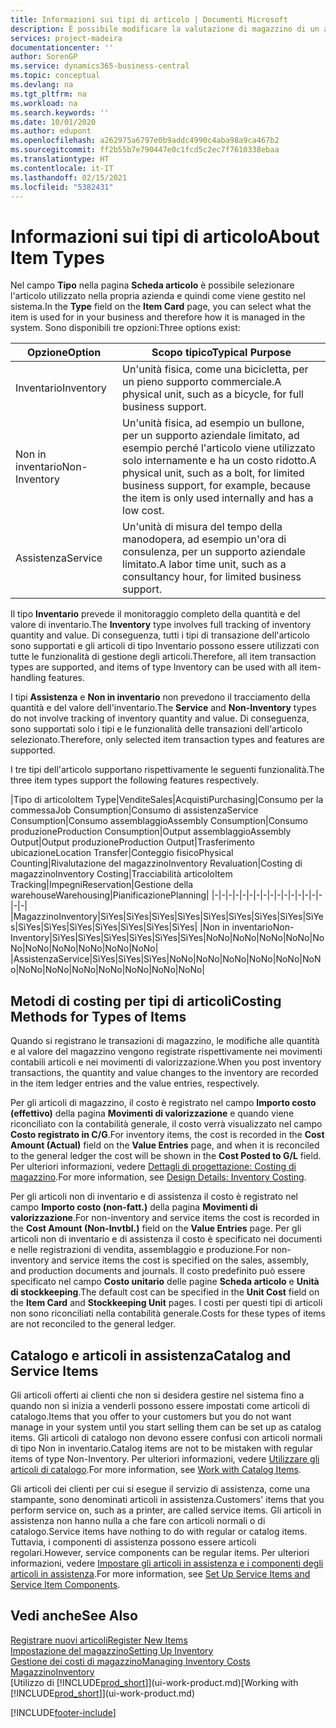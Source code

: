 ```yaml
---
title: Informazioni sui tipi di articolo | Documenti Microsoft
description: È possibile modificare la valutazione di magazzino di un articolo mediante i metodi di costing Media o FIFO, ad esempio, quando i costi degli articoli cambiano per i motivi diversi dalle transazioni.
services: project-madeira
documentationcenter: ''
author: SorenGP
ms.service: dynamics365-business-central
ms.topic: conceptual
ms.devlang: na
ms.tgt_pltfrm: na
ms.workload: na
ms.search.keywords: ''
ms.date: 10/01/2020
ms.author: edupont
ms.openlocfilehash: a262975a6797e0b9addc4990c4aba98a9ca467b2
ms.sourcegitcommit: ff2b55b7e790447e0c1fcd5c2ec7f7610338ebaa
ms.translationtype: HT
ms.contentlocale: it-IT
ms.lasthandoff: 02/15/2021
ms.locfileid: "5382431"
---
```

# <a name="about-item-types"></a><span data-ttu-id="30c92-103">Informazioni sui tipi di articolo</span><span class="sxs-lookup"><span data-stu-id="30c92-103">About Item Types</span></span>
<span data-ttu-id="30c92-104">Nel campo **Tipo** nella pagina **Scheda articolo** è possibile selezionare l'articolo utilizzato nella propria azienda e quindi come viene gestito nel sistema.</span><span class="sxs-lookup"><span data-stu-id="30c92-104">In the **Type** field on the **Item Card** page, you can select what the item is used for in your business and therefore how it is managed in the system.</span></span> <span data-ttu-id="30c92-105">Sono disponibili tre opzioni:</span><span class="sxs-lookup"><span data-stu-id="30c92-105">Three options exist:</span></span>

|<span data-ttu-id="30c92-106">Opzione</span><span class="sxs-lookup"><span data-stu-id="30c92-106">Option</span></span>|<span data-ttu-id="30c92-107">Scopo tipico</span><span class="sxs-lookup"><span data-stu-id="30c92-107">Typical Purpose</span></span>|
|------|-----------|
|<span data-ttu-id="30c92-108">Inventario</span><span class="sxs-lookup"><span data-stu-id="30c92-108">Inventory</span></span>|<span data-ttu-id="30c92-109">Un'unità fisica, come una bicicletta, per un pieno supporto commerciale.</span><span class="sxs-lookup"><span data-stu-id="30c92-109">A physical unit, such as a bicycle, for full business support.</span></span>|
|<span data-ttu-id="30c92-110">Non in inventario</span><span class="sxs-lookup"><span data-stu-id="30c92-110">Non-Inventory</span></span>|<span data-ttu-id="30c92-111">Un'unità fisica, ad esempio un bullone, per un supporto aziendale limitato, ad esempio perché l'articolo viene utilizzato solo internamente e ha un costo ridotto.</span><span class="sxs-lookup"><span data-stu-id="30c92-111">A physical unit, such as a bolt, for limited business support, for example, because the item is only used internally and has a low cost.</span></span>|
|<span data-ttu-id="30c92-112">Assistenza</span><span class="sxs-lookup"><span data-stu-id="30c92-112">Service</span></span>|<span data-ttu-id="30c92-113">Un'unità di misura del tempo della manodopera, ad esempio un'ora di consulenza, per un supporto aziendale limitato.</span><span class="sxs-lookup"><span data-stu-id="30c92-113">A labor time unit, such as a consultancy hour, for limited business support.</span></span>|

<span data-ttu-id="30c92-114">Il tipo **Inventario** prevede il monitoraggio completo della quantità e del valore di inventario.</span><span class="sxs-lookup"><span data-stu-id="30c92-114">The **Inventory** type involves full tracking of inventory quantity and value.</span></span> <span data-ttu-id="30c92-115">Di conseguenza, tutti i tipi di transazione dell'articolo sono supportati e gli articoli di tipo Inventario possono essere utilizzati con tutte le funzionalità di gestione degli articoli.</span><span class="sxs-lookup"><span data-stu-id="30c92-115">Therefore, all item transaction types are supported, and items of type Inventory can be used with all item-handling features.</span></span>

<span data-ttu-id="30c92-116">I tipi **Assistenza** e **Non in inventario** non prevedono il tracciamento della quantità e del valore dell'inventario.</span><span class="sxs-lookup"><span data-stu-id="30c92-116">The **Service** and **Non-Inventory** types do not involve tracking of inventory quantity and value.</span></span> <span data-ttu-id="30c92-117">Di conseguenza, sono supportati solo i tipi e le funzionalità delle transazioni dell'articolo selezionato.</span><span class="sxs-lookup"><span data-stu-id="30c92-117">Therefore, only selected item transaction types and features are supported.</span></span>

<span data-ttu-id="30c92-118">I tre tipi dell'articolo supportano rispettivamente le seguenti funzionalità.</span><span class="sxs-lookup"><span data-stu-id="30c92-118">The three item types support the following features respectively.</span></span>

|<span data-ttu-id="30c92-119">Tipo di articolo</span><span class="sxs-lookup"><span data-stu-id="30c92-119">Item Type</span></span>|<span data-ttu-id="30c92-120">Vendite</span><span class="sxs-lookup"><span data-stu-id="30c92-120">Sales</span></span>|<span data-ttu-id="30c92-121">Acquisti</span><span class="sxs-lookup"><span data-stu-id="30c92-121">Purchasing</span></span>|<span data-ttu-id="30c92-122">Consumo per la commessa</span><span class="sxs-lookup"><span data-stu-id="30c92-122">Job Consumption</span></span>|<span data-ttu-id="30c92-123">Consumo di assistenza</span><span class="sxs-lookup"><span data-stu-id="30c92-123">Service Consumption</span></span>|<span data-ttu-id="30c92-124">Consumo assemblaggio</span><span class="sxs-lookup"><span data-stu-id="30c92-124">Assembly Consumption</span></span>|<span data-ttu-id="30c92-125">Consumo produzione</span><span class="sxs-lookup"><span data-stu-id="30c92-125">Production Consumption</span></span>|<span data-ttu-id="30c92-126">Output assemblaggio</span><span class="sxs-lookup"><span data-stu-id="30c92-126">Assembly Output</span></span>|<span data-ttu-id="30c92-127">Output produzione</span><span class="sxs-lookup"><span data-stu-id="30c92-127">Production Output</span></span>|<span data-ttu-id="30c92-128">Trasferimento ubicazione</span><span class="sxs-lookup"><span data-stu-id="30c92-128">Location Transfer</span></span>|<span data-ttu-id="30c92-129">Conteggio fisico</span><span class="sxs-lookup"><span data-stu-id="30c92-129">Physical Counting</span></span>|<span data-ttu-id="30c92-130">Rivalutazione del magazzino</span><span class="sxs-lookup"><span data-stu-id="30c92-130">Inventory Revaluation</span></span>|<span data-ttu-id="30c92-131">Costing di magazzino</span><span class="sxs-lookup"><span data-stu-id="30c92-131">Inventory Costing</span></span>|<span data-ttu-id="30c92-132">Tracciabilità articolo</span><span class="sxs-lookup"><span data-stu-id="30c92-132">Item Tracking</span></span>|<span data-ttu-id="30c92-133">Impegni</span><span class="sxs-lookup"><span data-stu-id="30c92-133">Reservation</span></span>|<span data-ttu-id="30c92-134">Gestione della warehouse</span><span class="sxs-lookup"><span data-stu-id="30c92-134">Warehousing</span></span>|<span data-ttu-id="30c92-135">Pianificazione</span><span class="sxs-lookup"><span data-stu-id="30c92-135">Planning</span></span>|
|-|-|-|-|-|-|-|-|-|-|-|-|-|-|-|-|-|-|
|<span data-ttu-id="30c92-136">Magazzino</span><span class="sxs-lookup"><span data-stu-id="30c92-136">Inventory</span></span>|<span data-ttu-id="30c92-137">Sì</span><span class="sxs-lookup"><span data-stu-id="30c92-137">Yes</span></span>|<span data-ttu-id="30c92-138">Sì</span><span class="sxs-lookup"><span data-stu-id="30c92-138">Yes</span></span>|<span data-ttu-id="30c92-139">Sì</span><span class="sxs-lookup"><span data-stu-id="30c92-139">Yes</span></span>|<span data-ttu-id="30c92-140">Sì</span><span class="sxs-lookup"><span data-stu-id="30c92-140">Yes</span></span>|<span data-ttu-id="30c92-141">Sì</span><span class="sxs-lookup"><span data-stu-id="30c92-141">Yes</span></span>|<span data-ttu-id="30c92-142">Sì</span><span class="sxs-lookup"><span data-stu-id="30c92-142">Yes</span></span>|<span data-ttu-id="30c92-143">Sì</span><span class="sxs-lookup"><span data-stu-id="30c92-143">Yes</span></span>|<span data-ttu-id="30c92-144">Sì</span><span class="sxs-lookup"><span data-stu-id="30c92-144">Yes</span></span>|<span data-ttu-id="30c92-145">Sì</span><span class="sxs-lookup"><span data-stu-id="30c92-145">Yes</span></span>|<span data-ttu-id="30c92-146">Sì</span><span class="sxs-lookup"><span data-stu-id="30c92-146">Yes</span></span>|<span data-ttu-id="30c92-147">Sì</span><span class="sxs-lookup"><span data-stu-id="30c92-147">Yes</span></span>|<span data-ttu-id="30c92-148">Sì</span><span class="sxs-lookup"><span data-stu-id="30c92-148">Yes</span></span>|<span data-ttu-id="30c92-149">Sì</span><span class="sxs-lookup"><span data-stu-id="30c92-149">Yes</span></span>|<span data-ttu-id="30c92-150">Sì</span><span class="sxs-lookup"><span data-stu-id="30c92-150">Yes</span></span>|<span data-ttu-id="30c92-151">Sì</span><span class="sxs-lookup"><span data-stu-id="30c92-151">Yes</span></span>|<span data-ttu-id="30c92-152">Sì</span><span class="sxs-lookup"><span data-stu-id="30c92-152">Yes</span></span>|
|<span data-ttu-id="30c92-153">Non in inventario</span><span class="sxs-lookup"><span data-stu-id="30c92-153">Non-Inventory</span></span>|<span data-ttu-id="30c92-154">Sì</span><span class="sxs-lookup"><span data-stu-id="30c92-154">Yes</span></span>|<span data-ttu-id="30c92-155">Sì</span><span class="sxs-lookup"><span data-stu-id="30c92-155">Yes</span></span>|<span data-ttu-id="30c92-156">Sì</span><span class="sxs-lookup"><span data-stu-id="30c92-156">Yes</span></span>|<span data-ttu-id="30c92-157">Sì</span><span class="sxs-lookup"><span data-stu-id="30c92-157">Yes</span></span>|<span data-ttu-id="30c92-158">Sì</span><span class="sxs-lookup"><span data-stu-id="30c92-158">Yes</span></span>|<span data-ttu-id="30c92-159">Sì</span><span class="sxs-lookup"><span data-stu-id="30c92-159">Yes</span></span>|<span data-ttu-id="30c92-160">No</span><span class="sxs-lookup"><span data-stu-id="30c92-160">No</span></span>|<span data-ttu-id="30c92-161">No</span><span class="sxs-lookup"><span data-stu-id="30c92-161">No</span></span>|<span data-ttu-id="30c92-162">No</span><span class="sxs-lookup"><span data-stu-id="30c92-162">No</span></span>|<span data-ttu-id="30c92-163">No</span><span class="sxs-lookup"><span data-stu-id="30c92-163">No</span></span>|<span data-ttu-id="30c92-164">No</span><span class="sxs-lookup"><span data-stu-id="30c92-164">No</span></span>|<span data-ttu-id="30c92-165">No</span><span class="sxs-lookup"><span data-stu-id="30c92-165">No</span></span>|<span data-ttu-id="30c92-166">No</span><span class="sxs-lookup"><span data-stu-id="30c92-166">No</span></span>|<span data-ttu-id="30c92-167">No</span><span class="sxs-lookup"><span data-stu-id="30c92-167">No</span></span>|<span data-ttu-id="30c92-168">No</span><span class="sxs-lookup"><span data-stu-id="30c92-168">No</span></span>|<span data-ttu-id="30c92-169">No</span><span class="sxs-lookup"><span data-stu-id="30c92-169">No</span></span>|
|<span data-ttu-id="30c92-170">Assistenza</span><span class="sxs-lookup"><span data-stu-id="30c92-170">Service</span></span>|<span data-ttu-id="30c92-171">Sì</span><span class="sxs-lookup"><span data-stu-id="30c92-171">Yes</span></span>|<span data-ttu-id="30c92-172">Sì</span><span class="sxs-lookup"><span data-stu-id="30c92-172">Yes</span></span>|<span data-ttu-id="30c92-173">Sì</span><span class="sxs-lookup"><span data-stu-id="30c92-173">Yes</span></span>|<span data-ttu-id="30c92-174">No</span><span class="sxs-lookup"><span data-stu-id="30c92-174">No</span></span>|<span data-ttu-id="30c92-175">No</span><span class="sxs-lookup"><span data-stu-id="30c92-175">No</span></span>|<span data-ttu-id="30c92-176">No</span><span class="sxs-lookup"><span data-stu-id="30c92-176">No</span></span>|<span data-ttu-id="30c92-177">No</span><span class="sxs-lookup"><span data-stu-id="30c92-177">No</span></span>|<span data-ttu-id="30c92-178">No</span><span class="sxs-lookup"><span data-stu-id="30c92-178">No</span></span>|<span data-ttu-id="30c92-179">No</span><span class="sxs-lookup"><span data-stu-id="30c92-179">No</span></span>|<span data-ttu-id="30c92-180">No</span><span class="sxs-lookup"><span data-stu-id="30c92-180">No</span></span>|<span data-ttu-id="30c92-181">No</span><span class="sxs-lookup"><span data-stu-id="30c92-181">No</span></span>|<span data-ttu-id="30c92-182">No</span><span class="sxs-lookup"><span data-stu-id="30c92-182">No</span></span>|<span data-ttu-id="30c92-183">No</span><span class="sxs-lookup"><span data-stu-id="30c92-183">No</span></span>|<span data-ttu-id="30c92-184">No</span><span class="sxs-lookup"><span data-stu-id="30c92-184">No</span></span>|<span data-ttu-id="30c92-185">No</span><span class="sxs-lookup"><span data-stu-id="30c92-185">No</span></span>|<span data-ttu-id="30c92-186">No</span><span class="sxs-lookup"><span data-stu-id="30c92-186">No</span></span>|

## <a name="costing-methods-for-types-of-items"></a><span data-ttu-id="30c92-187">Metodi di costing per tipi di articoli</span><span class="sxs-lookup"><span data-stu-id="30c92-187">Costing Methods for Types of Items</span></span>
<span data-ttu-id="30c92-188">Quando si registrano le transazioni di magazzino, le modifiche alle quantità e al valore del magazzino vengono registrate rispettivamente nei movimenti contabili articoli e nei movimenti di valorizzazione.</span><span class="sxs-lookup"><span data-stu-id="30c92-188">When you post inventory transactions, the quantity and value changes to the inventory are recorded in the item ledger entries and the value entries, respectively.</span></span> 

<span data-ttu-id="30c92-189">Per gli articoli di magazzino, il costo è registrato nel campo **Importo costo (effettivo)** della pagina **Movimenti di valorizzazione** e quando viene riconciliato con la contabilità generale, il costo verrà visualizzato nel campo **Costo registrato in C/G**.</span><span class="sxs-lookup"><span data-stu-id="30c92-189">For inventory items, the cost is recorded in the **Cost Amount (Actual)** field on the **Value Entries** page, and when it is reconciled to the general ledger the cost will be shown in the **Cost Posted to G/L** field.</span></span> <span data-ttu-id="30c92-190">Per ulteriori informazioni, vedere [Dettagli di progettazione: Costing di magazzino](design-details-inventory-costing.md).</span><span class="sxs-lookup"><span data-stu-id="30c92-190">For more information, see [Design Details: Inventory Costing](design-details-inventory-costing.md).</span></span>

<span data-ttu-id="30c92-191">Per gli articoli non di inventario e di assistenza il costo è registrato nel campo **Importo costo (non-fatt.)** della pagina **Movimenti di valorizzazione**.</span><span class="sxs-lookup"><span data-stu-id="30c92-191">For non-inventory and service items the cost is recorded in the **Cost Amount (Non-Invtbl.)** field on the **Value Entries** page.</span></span> <span data-ttu-id="30c92-192">Per gli articoli non di inventario e di assistenza il costo è specificato nei documenti e nelle registrazioni di vendita, assemblaggio e produzione.</span><span class="sxs-lookup"><span data-stu-id="30c92-192">For non-inventory and service items the cost is specified on the sales, assembly, and production documents and journals.</span></span> <span data-ttu-id="30c92-193">Il costo predefinito può essere specificato nel campo **Costo unitario** delle pagine **Scheda articolo** e **Unità di stockkeeping**.</span><span class="sxs-lookup"><span data-stu-id="30c92-193">The default cost can be specified in the **Unit Cost** field on the **Item Card** and **Stockkeeping Unit** pages.</span></span> <span data-ttu-id="30c92-194">I costi per questi tipi di articoli non sono riconciliati nella contabilità generale.</span><span class="sxs-lookup"><span data-stu-id="30c92-194">Costs for these types of items are not reconciled to the general ledger.</span></span> 

## <a name="catalog-and-service-items"></a><span data-ttu-id="30c92-195">Catalogo e articoli in assistenza</span><span class="sxs-lookup"><span data-stu-id="30c92-195">Catalog and Service Items</span></span>
<span data-ttu-id="30c92-196">Gli articoli offerti ai clienti che non si desidera gestire nel sistema fino a quando non si inizia a venderli possono essere impostati come articoli di catalogo.</span><span class="sxs-lookup"><span data-stu-id="30c92-196">Items that you offer to your customers but you do not want manage in your system until you start selling them can be set up as catalog items.</span></span> <span data-ttu-id="30c92-197">Gli articoli di catalogo non devono essere confusi con articoli normali di tipo Non in inventario.</span><span class="sxs-lookup"><span data-stu-id="30c92-197">Catalog items are not to be mistaken with regular items of type Non-Inventory.</span></span> <span data-ttu-id="30c92-198">Per ulteriori informazioni, vedere [Utilizzare gli articoli di catalogo](inventory-how-work-nonstock-items.md).</span><span class="sxs-lookup"><span data-stu-id="30c92-198">For more information, see [Work with Catalog Items](inventory-how-work-nonstock-items.md).</span></span>

<span data-ttu-id="30c92-199">Gli articoli dei clienti per cui si esegue il servizio di assistenza, come una stampante, sono denominati articoli in assistenza.</span><span class="sxs-lookup"><span data-stu-id="30c92-199">Customers' items that you perform service on, such as a printer, are called service items.</span></span> <span data-ttu-id="30c92-200">Gli articoli in assistenza non hanno nulla a che fare con articoli normali o di catalogo.</span><span class="sxs-lookup"><span data-stu-id="30c92-200">Service items have nothing to do with regular or catalog items.</span></span> <span data-ttu-id="30c92-201">Tuttavia, i componenti di assistenza possono essere articoli regolari.</span><span class="sxs-lookup"><span data-stu-id="30c92-201">However, service components can be regular items.</span></span> <span data-ttu-id="30c92-202">Per ulteriori informazioni, vedere [Impostare gli articoli in assistenza e i componenti degli articoli in assistenza](service-how-setup-service-items.md).</span><span class="sxs-lookup"><span data-stu-id="30c92-202">For more information, see [Set Up Service Items and Service Item Components](service-how-setup-service-items.md).</span></span>

## <a name="see-also"></a><span data-ttu-id="30c92-203">Vedi anche</span><span class="sxs-lookup"><span data-stu-id="30c92-203">See Also</span></span>
[<span data-ttu-id="30c92-204">Registrare nuovi articoli</span><span class="sxs-lookup"><span data-stu-id="30c92-204">Register New Items</span></span>](inventory-how-register-new-items.md)  
[<span data-ttu-id="30c92-205">Impostazione del magazzino</span><span class="sxs-lookup"><span data-stu-id="30c92-205">Setting Up Inventory</span></span>](inventory-setup-inventory.md)  
[<span data-ttu-id="30c92-206">Gestione dei costi di magazzino</span><span class="sxs-lookup"><span data-stu-id="30c92-206">Managing Inventory Costs</span></span>](finance-manage-inventory-costs.md)  
[<span data-ttu-id="30c92-207">Magazzino</span><span class="sxs-lookup"><span data-stu-id="30c92-207">Inventory</span></span>](inventory-manage-inventory.md)  
<span data-ttu-id="30c92-208">[Utilizzo di [!INCLUDE[prod_short](includes/prod_short.md)]](ui-work-product.md)</span><span class="sxs-lookup"><span data-stu-id="30c92-208">[Working with [!INCLUDE[prod_short](includes/prod_short.md)]](ui-work-product.md)</span></span>


[!INCLUDE[footer-include](includes/footer-banner.md)]
